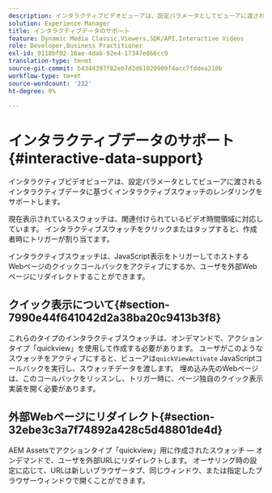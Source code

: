 ```yaml
---
description: インタラクティブビデオビューアは、設定パラメータとしてビューアに渡されるインタラクティブデータに基づくインタラクティブスウォッチのレンダリングをサポートします。
solution: Experience Manager
title: インタラクティブデータのサポート
feature: Dynamic Media Classic,Viewers,SDK/API,Interactive Videos
role: Developer,Business Practitioner
exl-id: 9118bf02-16ae-4dab-92e4-17347e866cc9
translation-type: tm+mt
source-git-commit: b4344397f82eb7d2d61020909f4acc7fddea210b
workflow-type: tm+mt
source-wordcount: '232'
ht-degree: 0%

---
```


# インタラクティブデータのサポート{#interactive-data-support}

インタラクティブビデオビューアは、設定パラメータとしてビューアに渡されるインタラクティブデータに基づくインタラクティブスウォッチのレンダリングをサポートします。

現在表示されているスウォッチは、関連付けられているビデオ時間領域に対応しています。 インタラクティブスウォッチをクリックまたはタップすると、作成者時にトリガーが割り当てます。

インタラクティブスウォッチは、JavaScript表示をトリガーしてホストするWebページのクイックコールバックをアクティブにするか、ユーザを外部Webページにリダイレクトすることができます。

## クイック表示について{#section-7990e44f641042d2a38ba20c9413b3f8}

これらのタイプのインタラクティブスウォッチは、オンデマンドで、アクションタイプ「quickview」を使用して作成する必要があります。 ユーザがこのようなスウォッチをアクティブにすると、ビューアは`quickViewActivate` JavaScriptコールバックを実行し、スウォッチデータを渡します。 埋め込み先のWebページは、このコールバックをリッスンし、トリガー時に、ページ独自のクイック表示実装を開く必要があります。

## 外部Webページにリダイレクト{#section-32ebe3c3a7f74892a428c5d48801de4d}

AEM Assetsでアクションタイプ「quickview」用に作成されたスウォッチ — オンデマンドで、ユーザを外部URLにリダイレクトします。 オーサリング時の設定に応じて、URLは新しいブラウザータブ、同じウィンドウ、または指定したブラウザーウィンドウで開くことができます。
